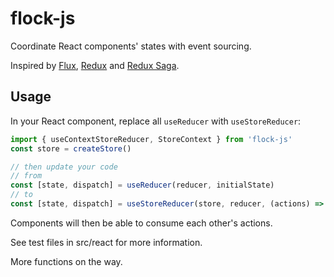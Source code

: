 # flock-js

Coordinate React components' states with event sourcing.

Inspired by [Flux](https://facebook.github.io/flux/), [Redux](https://redux.js.org) and [Redux Saga](https://redux-saga.js.org/).

## Usage

In your React component, replace all `useReducer` with `useStoreReducer`:

```js
import { useContextStoreReducer, StoreContext } from 'flock-js'
const store = createStore()

// then update your code
// from
const [state, dispatch] = useReducer(reducer, initialState)
// to
const [state, dispatch] = useStoreReducer(store, reducer, (actions) => /* compute initialState from actions */)
```

Components will then be able to consume each other's actions.

See test files in src/react for more information.

More functions on the way.
